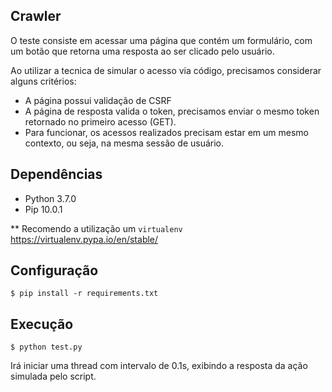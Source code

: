 ## Crawler

O teste consiste em acessar uma página que contém um formulário, com um botão que retorna uma resposta ao ser clicado pelo usuário. 

Ao utilizar a tecnica de simular o acesso via código, precisamos considerar alguns critérios: 

* A página possui validação de CSRF
* A página de resposta valida o token, precisamos enviar o mesmo token retornado no primeiro acesso (GET).
* Para funcionar, os acessos realizados precisam estar em um mesmo contexto, ou seja, na mesma sessão de usuário.

## Dependências

* Python 3.7.0
* Pip 10.0.1

** Recomendo a utilização um ```virtualenv``` 
https://virtualenv.pypa.io/en/stable/

## Configuração

```$ pip install -r requirements.txt```


## Execução

```$ python test.py```

Irá iniciar uma thread com intervalo de 0.1s, exibindo a resposta da ação simulada pelo script.